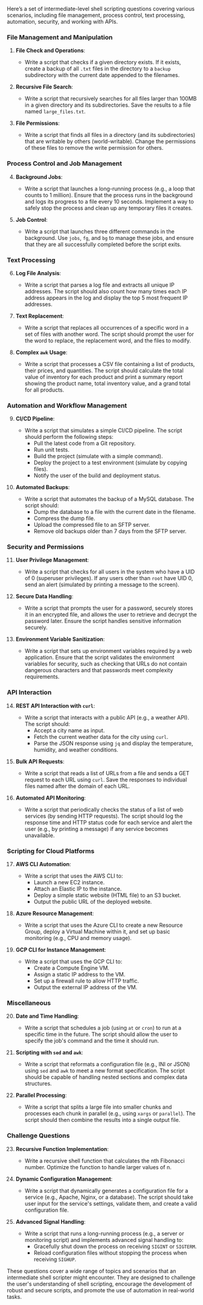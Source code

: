 Here’s a set of intermediate-level shell scripting questions covering various scenarios, including file management, process control, text processing, automation, security, and working with APIs.

### **File Management and Manipulation**

1. **File Check and Operations**:
   - Write a script that checks if a given directory exists. If it exists, create a backup of all `.txt` files in the directory to a `backup` subdirectory with the current date appended to the filenames.
   
2. **Recursive File Search**:
   - Write a script that recursively searches for all files larger than 100MB in a given directory and its subdirectories. Save the results to a file named `large_files.txt`.

3. **File Permissions**:
   - Write a script that finds all files in a directory (and its subdirectories) that are writable by others (world-writable). Change the permissions of these files to remove the write permission for others.

### **Process Control and Job Management**

4. **Background Jobs**:
   - Write a script that launches a long-running process (e.g., a loop that counts to 1 million). Ensure that the process runs in the background and logs its progress to a file every 10 seconds. Implement a way to safely stop the process and clean up any temporary files it creates.

5. **Job Control**:
   - Write a script that launches three different commands in the background. Use `jobs`, `fg`, and `bg` to manage these jobs, and ensure that they are all successfully completed before the script exits.

### **Text Processing**

6. **Log File Analysis**:
   - Write a script that parses a log file and extracts all unique IP addresses. The script should also count how many times each IP address appears in the log and display the top 5 most frequent IP addresses.

7. **Text Replacement**:
   - Write a script that replaces all occurrences of a specific word in a set of files with another word. The script should prompt the user for the word to replace, the replacement word, and the files to modify.

8. **Complex `awk` Usage**:
   - Write a script that processes a CSV file containing a list of products, their prices, and quantities. The script should calculate the total value of inventory for each product and print a summary report showing the product name, total inventory value, and a grand total for all products.

### **Automation and Workflow Management**

9. **CI/CD Pipeline**:
   - Write a script that simulates a simple CI/CD pipeline. The script should perform the following steps:
     - Pull the latest code from a Git repository.
     - Run unit tests.
     - Build the project (simulate with a simple command).
     - Deploy the project to a test environment (simulate by copying files).
     - Notify the user of the build and deployment status.

10. **Automated Backups**:
    - Write a script that automates the backup of a MySQL database. The script should:
      - Dump the database to a file with the current date in the filename.
      - Compress the dump file.
      - Upload the compressed file to an SFTP server.
      - Remove old backups older than 7 days from the SFTP server.

### **Security and Permissions**

11. **User Privilege Management**:
    - Write a script that checks for all users in the system who have a UID of 0 (superuser privileges). If any users other than `root` have UID 0, send an alert (simulated by printing a message to the screen).

12. **Secure Data Handling**:
    - Write a script that prompts the user for a password, securely stores it in an encrypted file, and allows the user to retrieve and decrypt the password later. Ensure the script handles sensitive information securely.

13. **Environment Variable Sanitization**:
    - Write a script that sets up environment variables required by a web application. Ensure that the script validates the environment variables for security, such as checking that URLs do not contain dangerous characters and that passwords meet complexity requirements.

### **API Interaction**

14. **REST API Interaction with `curl`**:
    - Write a script that interacts with a public API (e.g., a weather API). The script should:
      - Accept a city name as input.
      - Fetch the current weather data for the city using `curl`.
      - Parse the JSON response using `jq` and display the temperature, humidity, and weather conditions.

15. **Bulk API Requests**:
    - Write a script that reads a list of URLs from a file and sends a GET request to each URL using `curl`. Save the responses to individual files named after the domain of each URL.

16. **Automated API Monitoring**:
    - Write a script that periodically checks the status of a list of web services (by sending HTTP requests). The script should log the response time and HTTP status code for each service and alert the user (e.g., by printing a message) if any service becomes unavailable.

### **Scripting for Cloud Platforms**

17. **AWS CLI Automation**:
    - Write a script that uses the AWS CLI to:
      - Launch a new EC2 instance.
      - Attach an Elastic IP to the instance.
      - Deploy a simple static website (HTML file) to an S3 bucket.
      - Output the public URL of the deployed website.

18. **Azure Resource Management**:
    - Write a script that uses the Azure CLI to create a new Resource Group, deploy a Virtual Machine within it, and set up basic monitoring (e.g., CPU and memory usage).

19. **GCP CLI for Instance Management**:
    - Write a script that uses the GCP CLI to:
      - Create a Compute Engine VM.
      - Assign a static IP address to the VM.
      - Set up a firewall rule to allow HTTP traffic.
      - Output the external IP address of the VM.

### **Miscellaneous**

20. **Date and Time Handling**:
    - Write a script that schedules a job (using `at` or `cron`) to run at a specific time in the future. The script should allow the user to specify the job's command and the time it should run.

21. **Scripting with `sed` and `awk`**:
    - Write a script that reformats a configuration file (e.g., INI or JSON) using `sed` and `awk` to meet a new format specification. The script should be capable of handling nested sections and complex data structures.

22. **Parallel Processing**:
    - Write a script that splits a large file into smaller chunks and processes each chunk in parallel (e.g., using `xargs` or `parallel`). The script should then combine the results into a single output file.

### **Challenge Questions**

23. **Recursive Function Implementation**:
    - Write a recursive shell function that calculates the nth Fibonacci number. Optimize the function to handle larger values of n.

24. **Dynamic Configuration Management**:
    - Write a script that dynamically generates a configuration file for a service (e.g., Apache, Nginx, or a database). The script should take user input for the service's settings, validate them, and create a valid configuration file.

25. **Advanced Signal Handling**:
    - Write a script that runs a long-running process (e.g., a server or monitoring script) and implements advanced signal handling to:
      - Gracefully shut down the process on receiving `SIGINT` or `SIGTERM`.
      - Reload configuration files without stopping the process when receiving `SIGHUP`.

These questions cover a wide range of topics and scenarios that an intermediate shell scripter might encounter. They are designed to challenge the user's understanding of shell scripting, encourage the development of robust and secure scripts, and promote the use of automation in real-world tasks.
